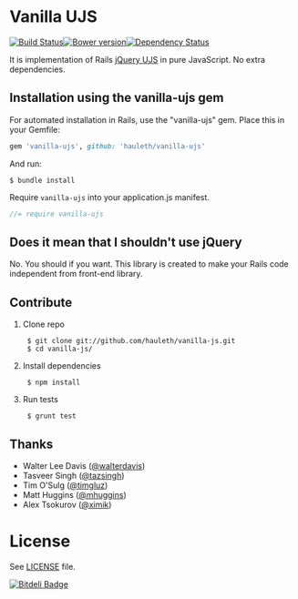 # Vanilla UJS
[![Build Status][travis-img]][travis-link][![Bower version](https://badge.fury.io/bo/vanilla-ujs.png)](http://badge.fury.io/bo/vanilla-ujs)[![Dependency Status](https://gemnasium.com/hauleth/vanilla-ujs.png)](https://gemnasium.com/hauleth/vanilla-ujs)

It is implementation of Rails [jQuery UJS][jq-ujs] in pure JavaScript.
No extra dependencies.

## Installation using the vanilla-ujs gem

For automated installation in Rails, use the "vanilla-ujs" gem. Place this in your Gemfile:

```ruby
gem 'vanilla-ujs', github: 'hauleth/vanilla-ujs'
```

And run:

```shell
$ bundle install
```

Require `vanilla-ujs` into your application.js manifest.

```javascript
//= require vanilla-ujs
```

## Does it mean that I shouldn't use jQuery

No. You should if you want. This library is created to make your Rails code
independent from front-end library.

## Contribute

1. Clone repo

        $ git clone git://github.com/hauleth/vanilla-js.git
        $ cd vanilla-js/

2. Install dependencies

        $ npm install

3. Run tests

        $ grunt test

## Thanks

- Walter Lee Davis ([@walterdavis](https://github.com/walterdavis))
- Tasveer Singh ([@tazsingh](https://github.com/tazsingh))
- Tim O'Sulg ([@timgluz](https://github.com/timgluz))
- Matt Huggins ([@mhuggins](https://github.com/mhuggins))
- Alex Tsokurov ([@ximik](https://github.com/ximik))

# License

See [LICENSE](LICENSE) file.

[![Bitdeli Badge](https://d2weczhvl823v0.cloudfront.net/hauleth/vanilla-ujs/trend.png)](https://bitdeli.com/free "Bitdeli Badge")

[travis-img]:  https://travis-ci.org/hauleth/vanilla-ujs.png?branch=master
[travis-link]: https://travis-ci.org/hauleth/vanilla-ujs
[jq-ujs]:      https://github.com/rails/jquery-ujs
[bower]:       https://bower.io/
